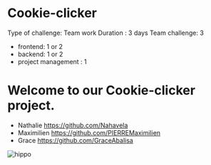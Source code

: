 # Cookie-clicker

Type of challenge: Team work
Duration : 3 days
Team challenge: 3
   - frontend: 1 or 2
   - backend: 1 or 2
   - project management : 1

# Welcome to our Cookie-clicker project.

- Nathalie https://github.com/Nahavela
- Maximilien https://github.com/PIERREMaximilien
- Grace https://github.com/GraceAbalisa


![hippo](https://thatrandomvlog0428.tumblr.com/post/68436198160)
